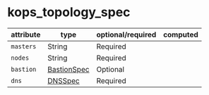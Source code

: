 # kops_topology_spec

| attribute | type | optional/required | computed |
| --- | --- | --- | --- |
| `masters` | String | Required |  |
| `nodes` | String | Required |  |
| `bastion` | [BastionSpec](./BastionSpec.generated.md) | Optional |  |
| `dns` | [DNSSpec](./DNSSpec.generated.md) | Required |  |
